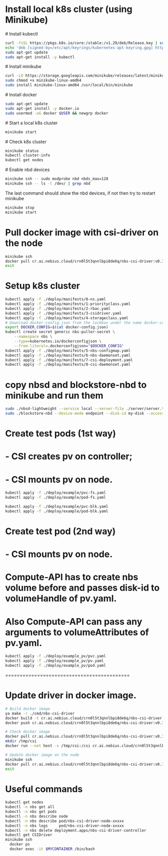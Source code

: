 # Install local k8s cluster (using Minikube)

\# Install kubectl

```bash
curl -fsSL https://pkgs.k8s.io/core:/stable:/v1.29/deb/Release.key | sudo gpg --dearmor -o /etc/apt/keyrings/kubernetes-apt-keyring.gpg
echo 'deb [signed-by=/etc/apt/keyrings/kubernetes-apt-keyring.gpg] https://pkgs.k8s.io/core:/stable:/v1.29/deb/ /' | sudo tee /etc/apt/sources.list.d/kubernetes.list
sudo apt-get update
sudo apt-get install -y kubectl
```

\# Install minikube

```bash
curl -LO https://storage.googleapis.com/minikube/releases/latest/minikube-linux-amd64
sudo chmod +x minikube-linux-amd64
sudo install minikube-linux-amd64 /usr/local/bin/minikube
```

\# Install docker

```bash
sudo apt-get update
sudo apt-get install -y docker.io
sudo usermod -aG docker $USER && newgrp docker
```

\# Start a local k8s cluster

```bash
minikube start
```

\# Check k8s cluster

```bash
minikube status
kubectl cluster-info
kubectl get nodes
```

\# Enable nbd devices
```bash
minikube ssh -- sudo modprobe nbd nbds_max=128
minikube ssh -- ls -l /dev/ | grep nbd
```
The last command should show the nbd devices, if not then try to restart minikube
```bash
minikube stop
minikube start
```

# Pull docker image with csi-driver on the node

```bash
minikube ssh
docker pull cr.ai.nebius.cloud/crn0l5t3qnnlbpi8de6q/nbs-csi-driver:v0.1
exit
```

# Setup k8s cluster

```bash
kubectl apply -f ./deploy/manifests/0-ns.yaml
kubectl apply -f ./deploy/manifests/1-priorityclass.yaml
kubectl apply -f ./deploy/manifests/2-rbac.yaml
kubectl apply -f ./deploy/manifests/3-csidriver.yaml
kubectl apply -f ./deploy/manifests/4-storageclass.yaml
# Download docker-config.json from the lockbox under the name docker-config.json
export DOCKER_CONFIG=$(cat docker-config.json)
kubectl create secret generic nbs-puller-secret \
    --namespace nbs \
    --type=kubernetes.io/dockerconfigjson \
    --from-literal=.dockerconfigjson="$DOCKER_CONFIG"
kubectl apply -f ./deploy/manifests/5-nbs-configmap.yaml
kubectl apply -f ./deploy/manifests/6-nbs-daemonset.yaml
kubectl apply -f ./deploy/manifests/7-csi-deployment.yaml
kubectl apply -f ./deploy/manifests/8-csi-daemonset.yaml
```

# copy nbsd and blockstore-nbd to minikube and run them
```bash
sudo ./nbsd-lightweight --service local --server-file ./server/server.txt --verbose
sudo ./blockstore-nbd --device-mode endpoint --disk-id my-disk --access-mode rw --mount-mode local --connect-device /dev/nbd0 --listen-path /tmp/nbd.sock
```

# Create test pods (1st way)
# - CSI creates pv on controller;
# - CSI mounts pv on node.

```bash
kubectl apply -f ./deploy/example/pvc-fs.yaml
kubectl apply -f ./deploy/example/pod-fs.yaml

kubectl apply -f ./deploy/example/pvc-blk.yaml
kubectl apply -f ./deploy/example/pod-blk.yaml
```

# Create test pod (2nd way)
# - CSI mounts pv on node.
#
# Compute-API has to create nbs volume before and passes disk-id to volumeHandle of pv.yaml.
# Also Compute-API can pass any arguments to volumeAttributes of pv.yaml.

```bash
kubectl apply -f ./deploy/example_pv/pvc.yaml
kubectl apply -f ./deploy/example_pv/pv.yaml
kubectl apply -f ./deploy/example_pv/pod.yaml
```

===========================================

# Update driver in docker image.

```bash
# Build docker image
ya make -r ./cmd/nbs-csi-driver
docker build -t cr.ai.nebius.cloud/crn0l5t3qnnlbpi8de6q/nbs-csi-driver:v0.1 .
docker push cr.ai.nebius.cloud/crn0l5t3qnnlbpi8de6q/nbs-csi-driver:v0.1

# Check docker image
docker pull cr.ai.nebius.cloud/crn0l5t3qnnlbpi8de6q/nbs-csi-driver:v0.1
mkdir /tmp/csi
docker run --net host -v /tmp/csi:/csi cr.ai.nebius.cloud/crn0l5t3qnnlbpi8de6q/nbs-csi-driver:v0.1

# Update docker image on the node
minikube ssh
docker pull cr.ai.nebius.cloud/crn0l5t3qnnlbpi8de6q/nbs-csi-driver:v0.1
exit
```

# Useful commands

```bash
kubectl get nodes
kubectl -n nbs get all
kubectl -n nbs get pods
kubectl -n nbs describe node
kubectl -n nbs describe pod/nbs-csi-driver-node-xxxxx
kubectl -n nbs logs     pod/nbs-csi-driver-node-xxxxx
kubectl -n nbs delete deployment.apps/nbs-csi-driver-controller
kubectl get CSIDriver
minikube ssh
  docker ps
  docker exec -it $MYCONTAINER /bin/bash
```
